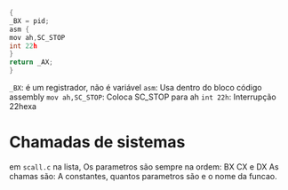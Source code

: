 ```c
{
_BX = pid;
asm {
mov ah,SC_STOP
int 22h
}
return _AX;
}
```

`_BX`: é um registrador, não é variável
`asm`: Usa dentro do bloco código assembly
`mov ah,SC_STOP`: Coloca SC_STOP para ah
`int 22h`: Interrupção 22hexa







# Chamadas de sistemas

em `scall.c`
na lista,
Os parametros são sempre na ordem: BX CX e DX
As chamas são:
A constantes, quantos parametros são e o nome da funcao.
